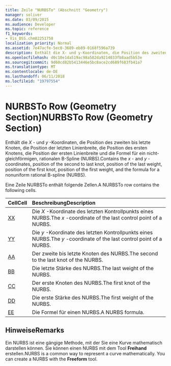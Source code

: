 ```yaml
---
title: Zeile "NURBSTo" (Abschnitt "Geometry")
manager: soliver
ms.date: 03/09/2015
ms.audience: Developer
ms.topic: reference
f1_keywords:
- Vis_DSS.chm82251758
localization_priority: Normal
ms.assetid: 7e47acfe-5ec0-3689-eb89-0168f596a739
description: Enthält die X- und y-Koordinaten, die Position des zweiten bis letzte Knoten, die Position der letzten Linienbreite, die Position des ersten Knotens, die Position der ersten Linienbreite und die Formel für ein nicht-gleichförmigen, rationalen B-Spline (NURBS).
ms.openlocfilehash: d0c10e1da519ac98a582da9214033fb8aad5b53e
ms.sourcegitcommit: 9d60cd82b5413446e5bc8ace2cd689f683fb41a7
ms.translationtype: MT
ms.contentlocale: de-DE
ms.lasthandoff: 06/11/2018
ms.locfileid: "19797554"
---
```

# <a name="nurbsto-row-geometry-section"></a><span data-ttu-id="39434-103">NURBSTo Row (Geometry Section)</span><span class="sxs-lookup"><span data-stu-id="39434-103">NURBSTo Row (Geometry Section)</span></span>

<span data-ttu-id="39434-104">Enthält die *X* - und *y* -Koordinaten, die Position des zweiten bis letzte Knoten, die Position der letzten Linienbreite, die Position des ersten Knotens, die Position der ersten Linienbreite und die Formel für ein nicht-gleichförmigen, rationalen B-Spline (NURBS).</span><span class="sxs-lookup"><span data-stu-id="39434-104">Contains the  *x*  - and  *y*  -coordinates, position of the second to last knot, position of the last weight, position of the first knot, position of the first weight, and the formula for a nonuniform rational B-spline (NURBS).</span></span> 
  
<span data-ttu-id="39434-105">Eine Zeile NURBSTo enthält folgende Zellen.</span><span class="sxs-lookup"><span data-stu-id="39434-105">A NURBSTo row contains the following cells.</span></span>
  
|<span data-ttu-id="39434-106">**Cell**</span><span class="sxs-lookup"><span data-stu-id="39434-106">**Cell**</span></span>|<span data-ttu-id="39434-107">**Beschreibung**</span><span class="sxs-lookup"><span data-stu-id="39434-107">**Description**</span></span>|
|:-----|:-----|
|[<span data-ttu-id="39434-108">X</span><span class="sxs-lookup"><span data-stu-id="39434-108">X</span></span>](x-cell-geometry-section.md) <br/> |<span data-ttu-id="39434-109">Die *X* -Koordinate des letzten Kontrollpunkts eines NURBS.</span><span class="sxs-lookup"><span data-stu-id="39434-109">The  *x*  -coordinate of the last control point of a NURBS.</span></span>  <br/> |
|[<span data-ttu-id="39434-110">Y</span><span class="sxs-lookup"><span data-stu-id="39434-110">Y</span></span>](y-cell-geometry-section.md) <br/> |<span data-ttu-id="39434-111">Die *y* -Koordinate des letzten Kontrollpunkts eines NURBS.</span><span class="sxs-lookup"><span data-stu-id="39434-111">The  *y*  -coordinate of the last control point of a NURBS.</span></span>  <br/> |
|[<span data-ttu-id="39434-112">A</span><span class="sxs-lookup"><span data-stu-id="39434-112">A</span></span>](a-cell-geometry-section.md) <br/> |<span data-ttu-id="39434-113">Der zweite bis letzte Knoten des NURBS.</span><span class="sxs-lookup"><span data-stu-id="39434-113">The second to the last knot of the NURBS.</span></span>  <br/> |
|[<span data-ttu-id="39434-114">B</span><span class="sxs-lookup"><span data-stu-id="39434-114">B</span></span>](b-cell-geometry-section.md) <br/> |<span data-ttu-id="39434-115">Die letzte Stärke des NURBS.</span><span class="sxs-lookup"><span data-stu-id="39434-115">The last weight of the NURBS.</span></span>  <br/> |
|[<span data-ttu-id="39434-116">C</span><span class="sxs-lookup"><span data-stu-id="39434-116">C</span></span>](c-cell-geometry-section.md) <br/> |<span data-ttu-id="39434-117">Der erste Knoten des NURBS.</span><span class="sxs-lookup"><span data-stu-id="39434-117">The first knot of the NURBS.</span></span>  <br/> |
|[<span data-ttu-id="39434-118">D</span><span class="sxs-lookup"><span data-stu-id="39434-118">D</span></span>](d-cell-geometry-section.md) <br/> |<span data-ttu-id="39434-119">Die erste Stärke des NURBS.</span><span class="sxs-lookup"><span data-stu-id="39434-119">The first weight of the NURBS.</span></span>  <br/> |
|[<span data-ttu-id="39434-120">E</span><span class="sxs-lookup"><span data-stu-id="39434-120">E</span></span>](e-cell-geometry-section.md) <br/> |<span data-ttu-id="39434-121">Die Formel für einen NURBS.</span><span class="sxs-lookup"><span data-stu-id="39434-121">A NURBS formula.</span></span>  <br/> |
   
## <a name="remarks"></a><span data-ttu-id="39434-122">Hinweise</span><span class="sxs-lookup"><span data-stu-id="39434-122">Remarks</span></span>

<span data-ttu-id="39434-p101">Ein NURBS ist eine gängige Methode, mit der Sie eine Kurve mathematisch darstellen können. Sie können einen NURBS mit dem Tool **Freihand** erstellen.</span><span class="sxs-lookup"><span data-stu-id="39434-p101">NURBS is a common way to represent a curve mathematically. You can create a NURBS with the **Freeform** tool.</span></span> 
  

